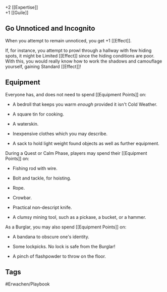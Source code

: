 +2 [[Expertise]]  
+1 [[Guile]]

## Go Unnoticed and Incognito
When you attempt to remain unnoticed, you get +1 [[Effect]].

If, for instance, you attempt to prowl through a hallway with few hiding spots, it might be Limited [[Effect]] since the hiding conditions are poor. With this, you would really know how to work the shadows and camouflage yourself, gaining Standard [[Effect]]!


## Equipment
Everyone has, and does not need to spend [[Equipment Points]] on:

- A bedroll that keeps you warm _enough_ provided it isn't Cold Weather.
    
- A square tin for cooking.
    
- A waterskin.
    
- Inexpensive clothes which you may describe.
    
- A sack to hold light weight found objects as well as further equipment.
    

During a Quest or Calm Phase, players may spend their [[Equipment Points]] on:

- Fishing rod with wire.
    
- Bolt and tackle, for hoisting.
    
- Rope.
    
- Crowbar.
    
- Practical non-descript knife.
    
- A clumsy mining tool, such as a pickaxe, a bucket, or a hammer.
    

As a Burglar, you may also spend [[Equipment Points]] on:

- A bandana to obscure one's identity.
    
- Some lockpicks. No lock is safe from the Burglar!
    
- A pinch of flashpowder to throw on the floor.


## Tags
#Erwachen/Playbook 
